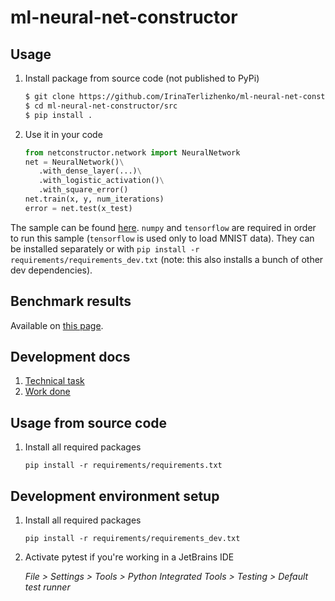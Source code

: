 # ml-neural-net-constructor

## Usage

1. Install package from source code (not published to PyPi)

    ```bash
    $ git clone https://github.com/IrinaTerlizhenko/ml-neural-net-constructor.git
    $ cd ml-neural-net-constructor/src
    $ pip install .
    ```
    
1. Use it in your code

    ```python
    from netconstructor.network import NeuralNetwork
    net = NeuralNetwork()\
       .with_dense_layer(...)\
       .with_logistic_activation()\
       .with_square_error()
    net.train(x, y, num_iterations)
    error = net.test(x_test)
    ```

The sample can be found [here](dev_docs/netconstructor_sample.py). `numpy` and `tensorflow` are required in 
order to run this sample (`tensorflow` is used only to load MNIST data). They can be installed separately 
or with `pip install -r requirements/requirements_dev.txt` (note: this also installs a bunch of other dev 
dependencies).

## Benchmark results

Available on [this page](benchmark/Benchmark%20results.md).

## Development docs

1. [Technical task](dev_docs/Technical%20Task.md)
1. [Work done](dev_docs/Technical%20Task.md)

## Usage from source code

1. Install all required packages

    ```pip install -r requirements/requirements.txt```

## Development environment setup

1. Install all required packages

    ```pip install -r requirements/requirements_dev.txt```

1. Activate pytest if you're working in a JetBrains IDE

    *File > Settings > Tools > Python Integrated Tools > Testing > Default test runner*

